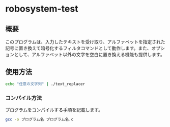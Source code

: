 # robosystem-test

## 概要
このプログラムは、入力したテキストを受け取り、アルファベットを指定された記号に置き換えて暗号化するフィルタコマンドとして動作します。また、オプションとして、アルファベット以外の文字を空白に置き換える機能も提供します。

## 使用方法

```bash
echo "任意の文字列" | ./text_replacer
```


### コンパイル方法
プログラムをコンパイルする手順を記載します。
```bash
gcc -o プログラム名 プログラム名.c

